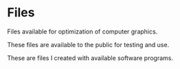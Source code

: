 # Files
Files available for optimization of computer graphics. 

These files are available to the public for testing and use.

These are files I created with available software programs.
